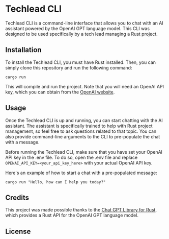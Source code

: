 # Techlead CLI

Techlead CLI is a command-line interface that allows you to chat with an AI assistant powered by the OpenAI GPT language model. This CLI was designed to be used specifically by a tech lead managing a Rust project.

## Installation

To install the Techlead CLI, you must have Rust installed. Then, you can simply clone this repository and run the following command:

```
cargo run
```

This will compile and run the project. Note that you will need an OpenAI API key, which you can obtain from the [OpenAI website](https://beta.openai.com/signup/).

## Usage

Once the Techlead CLI is up and running, you can start chatting with the AI assistant. The assistant is specifically trained to help with Rust project management, so feel free to ask questions related to that topic. You can also provide command-line arguments to the CLI to pre-populate the chat with a message.

Before running the Techlead CLI, make sure that you have set your OpenAI API key in the .env file. To do so, open the .env file and replace `OPENAI_API_KEY=<your_api_key_here>` with your actual OpenAI API key.

Here's an example of how to start a chat with a pre-populated message:

```
cargo run "Hello, how can I help you today?"
```

## Credits

This project was made possible thanks to the [Chat GPT Library for Rust](https://github.com/BlackPhlox/chat-gpt-lib-rs), which provides a Rust API for the OpenAI GPT language model.

## License

